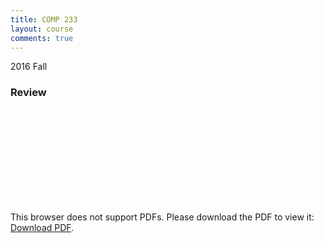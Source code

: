 ```yaml
---
title: COMP 233
layout: course
comments: true
---
```


2016 Fall

<!--more-->
### Review
<object data="{{ site.baseurl }}/assets/COMP 233/Review.pdf" type="application/pdf" width="100%" height="850px">
    <embed src="{{ site.baseurl }}/assets/COMP 233/Review.pdf" type="application/pdf">
        <p>This browser does not support PDFs. Please download the PDF to view it: <a href="{{ site.baseurl }}/assets/COMP 233/Review.pdf">Download PDF</a>.</p>
    </embed>
</object>
